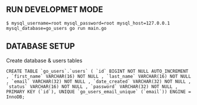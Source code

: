 ## RUN DEVELOPMET MODE
```
$ mysql_username=root mysql_password=root mysql_host=127.0.0.1 mysql_database=go_users go run main.go
```

## DATABASE SETUP
Create database & users tables

```
CREATE TABLE `go_users`.`users` ( `id` BIGINT NOT NULL AUTO_INCREMENT , `first_name` VARCHAR(16) NOT NULL , `last_name` VARCHAR(16) NOT NULL , `email` VARCHAR(32) NOT NULL , `date_created` VARCHAR(32) NOT NULL , `status` VARCHAR(16) NOT NULL , `password` VARCHAR(32) NOT NULL , PRIMARY KEY (`id`), UNIQUE `go_users_email_unique` (`email`)) ENGINE = InnoDB;
```